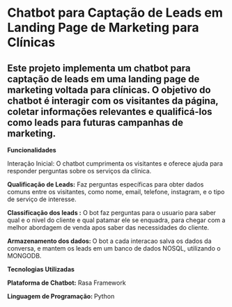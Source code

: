 <h1>Chatbot para Captação de Leads em Landing Page de Marketing para Clínicas</h1>

<h2>Este projeto implementa um chatbot para captação de leads em uma landing page de marketing voltada para clínicas. O objetivo do chatbot é interagir com os visitantes da página, coletar informações relevantes e qualificá-los como leads para futuras campanhas de marketing.
</h2>

<strong>Funcionalidades</strong>

</strong>Interação Inicial: O chatbot cumprimenta os visitantes e oferece ajuda para responder perguntas sobre os serviços da clínica.</strong>

<strong>Qualificação de Leads:</strong> Faz perguntas específicas para obter dados comuns entre os visitantes, como nome, email, telefone, instagram, e o tipo de serviço de interesse.

<strong>Classificação dos leads :</strong> O bot faz perguntas para o usuario para saber qual e o nivel do cliente e qual patamar ele se enquadra, para chegar com a melhor abordagem de venda apos saber das necessidades do cliente.

<strong>Armazenamento dos dados: </strong>O bot a cada interacao salva os dados da conversa, e mantem os leads em um banco de dados NOSQL, utilizando o MONGODB.

<strong>Tecnologias Utilizadas</strong>

<strong>Plataforma de Chatbot:</strong> Rasa Framework

<strong>Linguagem de Programação: </strong>Python
